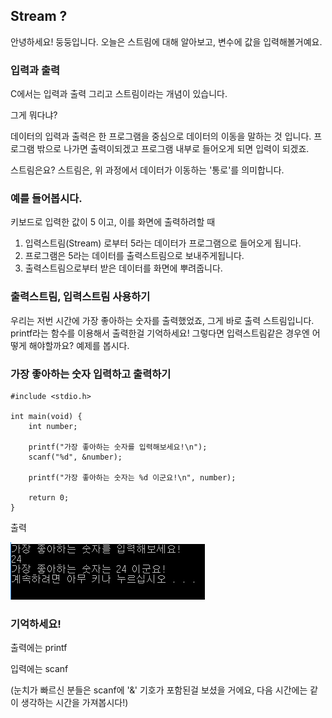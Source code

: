 ## Stream ?
안녕하세요! 둥둥입니다. 오늘은 스트림에 대해 알아보고, 변수에 값을 입력해볼거예요.

### 입력과 출력

C에서는 입력과 출력 그리고 스트림이라는 개념이 있습니다. 

그게 뭐다냐?

데이터의 입력과 출력은 한 프로그램을 중심으로 데이터의 이동을 말하는 것 입니다. 프로그램 밖으로 나가면 출력이되겠고 프로그램 내부로 들어오게 되면 입력이 되겠죠.

스트림은요? 스트림은, 위 과정에서 데이터가 이동하는 '통로'를 의미합니다. 


### 예를 들어봅시다.

키보드로 입력한 값이 5 이고, 이를 화면에 출력하려할 때
1. 입력스트림(Stream) 로부터 5라는 데이터가 프로그램으로 들어오게 됩니다.
2. 프로그램은 5라는 데이터를 출력스트림으로 보내주게됩니다.
3. 출력스트림으로부터 받은 데이터를 화면에 뿌려줍니다.

### 출력스트림, 입력스트림 사용하기

우리는 저번 시간에 가장 좋아하는 숫자를 출력했었죠, 그게 바로 출력 스트림입니다. printf라는 함수를 이용해서 출력한걸 기억하세요! 그렇다면 입력스트림같은 경우엔 어떻게 해야할까요? 예제를 봅시다.

### 가장 좋아하는 숫자 입력하고 출력하기

```
#include <stdio.h>
 
int main(void) {
    int number;
 
    printf("가장 좋아하는 숫자를 입력해보세요!\n");
    scanf("%d", &number);
 
    printf("가장 좋아하는 숫자는 %d 이군요!\n", number);
 
    return 0;
}
```

출력

![](./6.png)


### 기억하세요!

출력에는 printf

입력에는 scanf

(눈치가 빠르신 분들은 scanf에 '&' 기호가 포함된걸 보셨을 거에요, 다음 시간에는 같이 생각하는 시간을 가져봅시다!)

